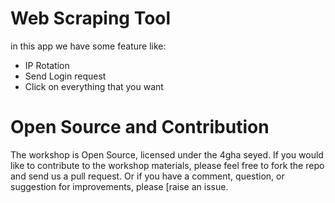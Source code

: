 
# Web Scraping Tool
in this app we have some feature like:
 - IP Rotation
 - Send Login request
 - Click on everything that you want
 # Open Source and Contribution
The workshop is Open Source, licensed under the 4gha seyed. If you would like to contribute to the workshop materials, please feel free to fork the repo and send us a pull request. Or if you have a comment, question, or suggestion for improvements, please [raise an issue.

